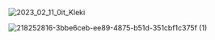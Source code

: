 ![2023_02_11_0it_Kleki](https://user-images.githubusercontent.com/24577149/218252816-3bbe6ceb-ee89-4875-b51d-351cbf1c375f.png)


![218252816-3bbe6ceb-ee89-4875-b51d-351cbf1c375f (1)](https://user-images.githubusercontent.com/24577149/221799684-e9f64ed8-e8d0-436f-bbfd-16cdd3782f44.png)
